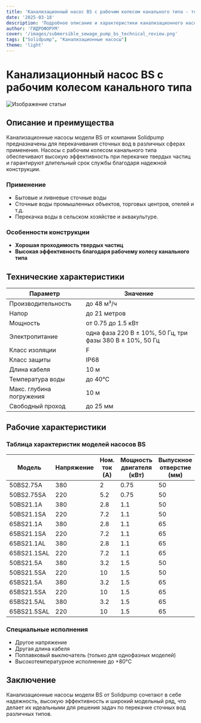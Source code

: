 ```yaml
---
title: 'Канализационный насос BS с рабочим колесом канального типа - технический обзор'
date: '2025-03-18'
description: 'Подробное описание и характеристики канализационного насоса BS от Solidpump для перекачивания сточных вод.'
author: 'ГИДРОФОРУМ'
cover: '/images/submersible_sewage_pump_bs_technical_review.png'
tags: ["Solidpump", "Канализационные насосы"]
theme: 'light'
---
```


# Канализационный насос BS с рабочим колесом канального типа

![Изображение статьи](/images/submersible_sewage_pump_bs_technical_review.png)

## Описание и преимущества
Канализационные насосы модели BS от компании Solidpump предназначены для перекачивания сточных вод в различных сферах применения. Насосы с рабочим колесом канального типа обеспечивают высокую эффективность при перекачке твердых частиц и гарантируют длительный срок службы благодаря надежной конструкции.

### Применение
- Бытовые и ливневые сточные воды
- Сточные воды промышленных объектов, торговых центров, отелей и т.д.
- Перекачка воды в сельском хозяйстве и аквакультуре.

### Особенности конструкции
- **Хорошая проходимость твердых частиц**
- **Высокая эффективность благодаря рабочему колесу канального типа**

## Технические характеристики

| Параметр                     | Значение           |
|------------------------------|-------------------|
| Производительность          | до 48 м³/ч        |
| Напор                       | до 21 метров      |
| Мощность                    | от 0.75 до 1.5 кВт|
| Электропитание              | одна фаза 220 В ± 10%, 50 Гц, три фазы 380 В ± 10%, 50 Гц |
| Класс изоляции              | F                 |
| Класс защиты                | IP68              |
| Длина кабеля                | 10 м               |
| Температура воды            | до 40°С           |
| Макс. глубина погружения    | 10 м              |
| Свободный проход            | до 25 мм          |

## Рабочие характеристики

### Таблица характеристик моделей насосов BS

| Модель         | Напряжение   | Ном. ток (А) | Мощность двигателя (кВт) | Выпускное отверстие (мм) | Ном. подача (м³/ч) | Ном. напор (м) | Макс. подача (м³/ч) | Макс. напор (м) | Свободный проход (мм) | Кабель               |
|----------------|--------------|---------------|---------------------------|--------------------------|--------------------|----------------|---------------------|-----------------|----------------------|----------------------|
| 50BS2.75A      | 380          | 2             | 0.75                      | 50                       | 10                 | 10             | 26                  | 12              | 25                   | 4G1.0               |
| 50BS2.75SA     | 220          | 5.2           | 0.75                      | 50                       | 10                 | 10             | 26                  | 12              | 25                   | 3G1.0               |
| 50BS21.1A      | 380          | 2.8           | 1.1                       | 50                       | 8                  | 15             | 29                  | 18              | 20                   | 4G1.0               |
| 50BS21.1SA     | 220          | 7.2           | 1.1                       | 50                       | 8                  | 15             | 29                  | 18              | 20                   | 3G1.0               |
| 65BS21.1A      | 380          | 2.8           | 1.1                       | 65                       | 15                 | 10             | 33                  | 15              | 25                   | 4G1.0               |
| 65BS21.1SA     | 220          | 7.2           | 1.1                       | 65                       | 15                 | 10             | 33                  | 15              | 25                   | 3G1.0               |
| 65BS21.1AL     | 380          | 2.8           | 1.1                       | 65                       | 25                 | 8              | 41                  | 13              | 25                   | 4G1.0               |
| 65BS21.1SAL    | 220          | 7.2           | 1.1                       | 65                       | 25                 | 8              | 41                  | 13              | 25                   | 3G1.0               |
| 50BS21.5A      | 380          | 3.2           | 1.5                       | 50                       | 8                  | 19             | 33                  | 21              | 20                   | 4G1.0               |
| 50BS21.5SA     | 220          | 10            | 1.5                       | 50                       | 8                  | 19             | 33                  | 21              | 20                   | 3G1.5               |
| 65BS21.5A      | 380          | 3.2           | 1.5                       | 65                       | 15                 | 15             | 37                  | 20              | 25                   | 4G1.0               |
| 65BS21.5SA     | 220          | 10            | 1.5                       | 65                       | 15                 | 15             | 37                  | 20              | 25                   | 3G1.5               |
| 65BS21.5AL     | 380          | 3.2           | 1.5                       | 65                       | 25                 | 11             | 48                  | 16              | 25                   | 4G1.0               |
| 65BS21.5SAL    | 220          | 10            | 1.5                       | 65                       | 25                 | 11             | 48                  | 16              | 25                   | 3G1.0               |

### Специальные исполнения
- Другое напряжение
- Другая длина кабеля
- Поплавковый выключатель (только для однофазных моделей)
- Высокотемпературное исполнение до +80°C

## Заключение
Канализационные насосы модели BS от Solidpump сочетают в себе надежность, высокую эффективность и широкий модельный ряд, что делает их идеальными для решения задач по перекачке сточных вод различных типов.